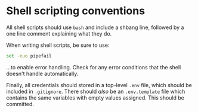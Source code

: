 # Shell scripting conventions

All shell scripts should use `bash` and include a shbang line,
followed by a one line comment explaining what they do.

When writing shell scripts, be sure to use:

```sh
set -euo pipefail
```

...to enable error handling. Check for any error conditions that the shell doesn't handle automatically.

Finally, all credentials should stored in a top-level `.env` file, which should be included in `.gitignore`. There should _also_ be an `.env.template` file which contains the same variables with empty values assigned. This should be committed.
